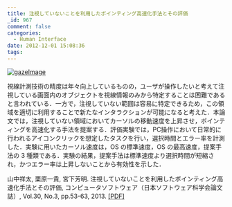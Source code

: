 ```yaml
---
title: 注視していないことを利用したポインティング高速化手法とその評価
_id: 967
comment: false
categories:
  - Human Interface
date: 2012-12-01 15:08:36
tags:
---
```


[![gazeImage](/wp-content/uploads/2015/05/gazeImage.png)](/wp-content/uploads/2015/05/gazeImage.png)

視線計測技術の精度は年々向上しているものの，ユーザが操作したいと考えて注視している画面内のオブジェクトを視線情報のみから特定することは困難であると言われている．一方で，注視していない範囲は容易に特定できるため，この領域を適切に利用することで新たなインタラクションが可能になると考えた．本論文では，注視していない領域においてカーソルの移動速度を上昇させ，ポインティングを高速化する手法を提案する．評価実験では，PC操作において日常的に行われるアイコンクリックを想定したタスクを行い，選択時間とエラー率を計測した．実験に用いたカーソル速度は，OS の標準速度，OS の最高速度，提案手法の 3 種類である．実験の結果，提案手法は標準速度より選択時間が短縮され，かつエラー率は上昇しないことから有効性を示した．

山中祥太, 栗原一貴, 宮下芳明. 注視していないことを利用したポインティング高速化手法とその評価, コンピュータソフトウェア（日本ソフトウェア科学会論文誌）, Vol.30, No.3, pp.53-63, 2013\. [[PDF]](/wp-content/uploads/2015/04/%E6%B3%A8%E8%A6%96%E3%81%97%E3%81%A6%E3%81%84%E3%81%AA%E3%81%84%E3%81%93%E3%81%A8%E3%82%92%E5%88%A9%E7%94%A8%E3%81%97%E3%81%9F%E3%83%9D%E3%82%A4%E3%83%B3%E3%83%86%E3%82%A3%E3%83%B3%E3%82%B0%E9%AB%98%E9%80%9F%E5%8C%96%E6%89%8B%E6%B3%95%E3%81%A8%E3%81%9D%E3%81%AE%E8%A9%95%E4%BE%A1_%E3%83%97%E3%83%AC%E3%83%97%E3%83%AA%E3%83%B3%E3%83%88.pdf)
